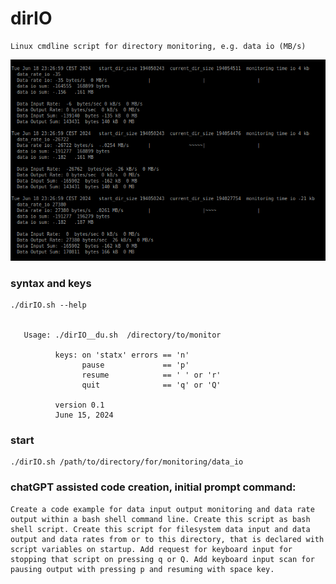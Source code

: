 # dirIO

    Linux cmdline script for directory monitoring, e.g. data io (MB/s)

![dirIO graphical output](https://github.com/gitthnx/dirIO_GPLv2/blob/main/tmp/Screenshot_dirIO_graphical.png)
    

### syntax and keys 

    ./dirIO.sh --help 
 

       Usage: ./dirIO__du.sh  /directory/to/monitor
                                             
              keys: on 'statx' errors == 'n'        
                    pause             == 'p'        
                    resume            == ' ' or 'r' 
                    quit              == 'q' or 'Q' 
                                             
              version 0.1                           
              June 15, 2024                         

### start
    ./dirIO.sh /path/to/directory/for/monitoring/data_io


### chatGPT assisted code creation, initial prompt command:
    Create a code example for data input output monitoring and data rate output within a bash shell command line. Create this script as bash shell script. Create this script for filesystem data input and data output and data rates from or to this directory, that is declared with script variables on startup. Add request for keyboard input for stopping that script on pressing q or Q. Add keyboard input scan for pausing output with pressing p and resuming with space key.
